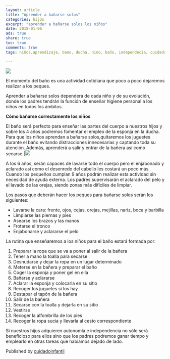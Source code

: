```yaml
---
layout: article
title: "Aprender a bañarse solos"
categories: hijos
excerpt: "aprender a bañarse solos los niños"
date: 2018-01-06
ads: true
share: true
toc: true
comments: true
tags: niños,aprendizaje, bano, ducha, nino, baño, independecia, cuidado, salud, higiene.educación, educacion

---
```

![](http://familiasana.info/images/hijos/aprender-a-bañarse-solos-los-niños.jpg)

El momento del baño es una actividad cotidiana que poco a poco dejaremos realizar a los peques.

Aprender a bañarse solos dependerá de cada niño y de su evolución, donde los padres tendrán la función de enseñar higiene personal a los niños en todos los ámbitos.


**Cómo bañarse correctamente los niños**


El baño será perfecto para enseñar las partes del cuerpo a nuestros hijos y sobre los 4 años podremos fomentar el empleo de la esponja en la ducha. Para que los niños aprendan a bañarse solos,quitaremos los juguetes durante el baño evitando distracciones innecesarias y captando toda su atención. Además, aprenderá a salir y entrar de la bañera así como secarse.|![](http://familiasana.info/images/hijos/enseñar-a-bañarse-solos-los-niños-300x200.jpg)


A los 6 años, serán capaces de lavarse todo el cuerpo pero el enjabonado y aclarado así como el desenredo del cabello les costará un poco más. Cuando los pequeños cumplan 9 años podrán realizar esta actividad sin necesidad de ayuda externa. Los padres supervisarán el aclarado del pelo y el lavado de las orejas, siendo zonas más difíciles de limpiar.

Los pasos que deberán hacer los peques para bañarse solos serán los siguientes:

   - Lavarse la cara: frente, ojos, cejas, orejas, mejillas, nariz, boca y barbilla
   - Limpiarse las piernas y pies
   - Asearse los brazos y las manos
   - Frotarse el tronco
   - Enjabonarse y aclararse el pelo

La rutina que enseñaremos a los niños para el baño estará formada por:

1. Preparar la ropa que se va a poner al salir de la bañera
1. Tener a mano la toalla para secarse
1. Desnudarse y dejar la ropa en un lugar determinado
1. Meterse en la bañera y preparar el baño
1. Coger la esponja y poner gel en ella
1. Bañarse y aclararse
1. Aclarar la esponja y colocarla en su sitio
1. Recoger los juguetes si los hay
1. Destapar el tapón de la bañera
1. Salir de la bañera
1. Secarse con la toalla y dejarla en su sitio
1. Vestirse
1. Recoger la alfombrilla de los pies
1. Recoger la ropa sucia y llevarla al cesto correspondiente

Si nuestros hijos adquieren autonomía e independencia no sólo será beneficioso para ellos sino que los padres podremos ganar tiempo y emplearlo en otras tareas que habíamos dejado de lado.

Published by [cuidadoinfantil](https://aprender.cuidadoinfantil.com/aprender-a-banarse-solos-los-ninos.htmlrende.htm)
